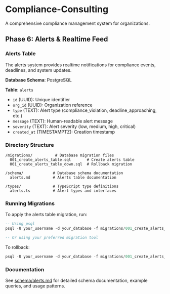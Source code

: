 # Compliance-Consulting

A comprehensive compliance management system for organizations.

## Phase 6: Alerts & Realtime Feed

### Alerts Table

The alerts system provides realtime notifications for compliance events, deadlines, and system updates.

**Database Schema**: PostgreSQL

**Table**: `alerts`
- `id` (UUID): Unique identifier
- `org_id` (UUID): Organization reference
- `type` (TEXT): Alert type (compliance_violation, deadline_approaching, etc.)
- `message` (TEXT): Human-readable alert message
- `severity` (TEXT): Alert severity (low, medium, high, critical)
- `created_at` (TIMESTAMPTZ): Creation timestamp

### Directory Structure

```
/migrations/          # Database migration files
  001_create_alerts_table.sql       # Create alerts table
  001_create_alerts_table_down.sql  # Rollback migration

/schema/             # Database schema documentation
  alerts.md          # Alerts table documentation

/types/              # TypeScript type definitions
  alerts.ts          # Alert types and interfaces
```

### Running Migrations

To apply the alerts table migration, run:

```sql
-- Using psql
psql -U your_username -d your_database -f migrations/001_create_alerts_table.sql

-- Or using your preferred migration tool
```

To rollback:

```sql
psql -U your_username -d your_database -f migrations/001_create_alerts_table_down.sql
```

### Documentation

See [schema/alerts.md](schema/alerts.md) for detailed schema documentation, example queries, and usage patterns.

